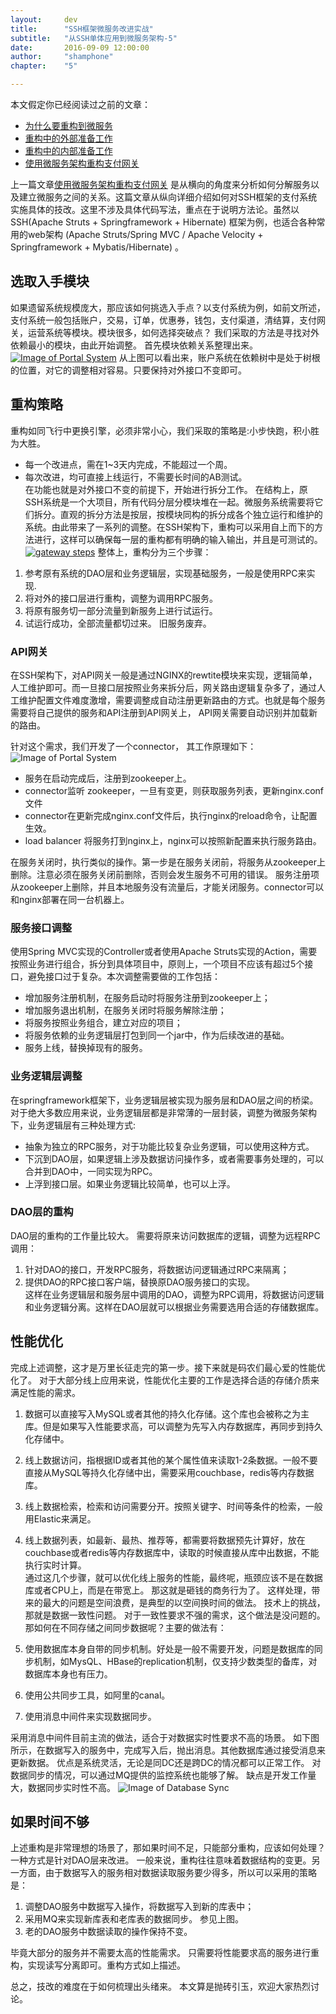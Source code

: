 ```yaml
---
layout: 	dev
title: 		"SSH框架微服务改进实战"
subtitle: 	"从SSH单体应用到微服务架构-5"
date: 		2016-09-09 12:00:00
author: 	"shamphone"
chapter:	"5"

---
```


本文假定你已经阅读过之前的文章：

- [为什么要重构到微服务](/essay/2016/08/05/microservice-1/)
- [重构中的外部准备工作](/essay/2016/08/05/microservice-2/)
- [重构中的内部准备工作](/essay/2016/08/06/microservice-3/)
- [使用微服务架构重构支付网关](/essay/2016/09/01/microservice-4/)

上一篇文章[使用微服务架构重构支付网关](/essay/2016/09/01/microservice-4/) 是从横向的角度来分析如何分解服务以及建立微服务之间的关系。这篇文章从纵向详细介绍如何对SSH框架的支付系统实施具体的技改。这里不涉及具体代码写法，重点在于说明方法论。虽然以SSH(Apache Struts + Springframework + Hibernate) 框架为例，也适合各种常用的web架构 (Apache Struts/Spring MVC / Apache Velocity + Springframework + Mybatis/Hibernate) 。

## 选取入手模块

如果遗留系统规模庞大，那应该如何挑选入手点？以支付系统为例，如前文所述，支付系统一般包括账户，交易，订单，优惠券，钱包，支付渠道，清结算，支付网关，运营系统等模块。模块很多，如何选择突破点？ 我们采取的方法是寻找对外依赖最小的模块，由此开始调整。 首先模块依赖关系整理出来。
[![Image of Portal System](http://static.cocolian.cn/img/in-post/account-dependency.png)](http://static.cocolian.cn/img/in-post/account-dependency.png)
从上图可以看出来，账户系统在依赖树中是处于树根的位置，对它的调整相对容易。只要保持对外接口不变即可。


## 重构策略

重构如同飞行中更换引擎，必须非常小心，我们采取的策略是:小步快跑，积小胜为大胜。  
- 每一个改进点，需在1~3天内完成，不能超过一个周。  
- 每次改进，均可直接上线运行，不需要长时间的AB测试。  
在功能也就是对外接口不变的前提下，开始进行拆分工作。 在结构上，原SSH系统是一个大项目，所有代码分层分模块堆在一起。微服务系统需要将它们拆分。直观的拆分方法是按层，按模块同构的拆分成各个独立运行和维护的系统。由此带来了一系列的调整。在SSH架构下，重构可以采用自上而下的方法进行，这样可以确保每一层的重构都有明确的输入输出，并且是可测试的。
[![gateway steps](http://static.cocolian.cn/img/in-post/gateway-steps.jpg)](http://static.cocolian.cn/img/in-post/gateway-steps.jpg)
整体上，重构分为三个步骤：
1. 参考原有系统的DAO层和业务逻辑层，实现基础服务，一般是使用RPC来实现. 
2. 将对外的接口层进行重构，调整为调用RPC服务。
3. 将原有服务切一部分流量到新服务上进行试运行。 
3. 试运行成功，全部流量都切过来。 旧服务废弃。 

### API网关

在SSH架构下，对API网关一般是通过NGINX的rewtite模块来实现，逻辑简单，人工维护即可。而一旦接口层按照业务来拆分后，网关路由逻辑复杂多了，通过人工维护配置文件难度激增，需要调整成自动注册更新路由的方式。也就是每个服务需要将自己提供的服务和API注册到API网关上， API网关需要自动识别并加载新的路由。

针对这个需求，我们开发了一个connector， 其工作原理如下：
![Image of Portal System](http://static.cocolian.cn/img/in-post/account-gateway-connector.png)

-  服务在启动完成后，注册到zookeeper上。  
-  connector监听 zookeeper，一旦有变更，则获取服务列表，更新nginx.conf文件  
-  connector在更新完成nginx.conf文件后，执行nginx的reload命令，让配置生效。  
-  load balancer 将服务打到nginx上，nginx可以按照新配置来执行服务路由。  

在服务关闭时，执行类似的操作。第一步是在服务关闭前，将服务从zookeeper上删除。注意必须在服务关闭前删除，否则会发生服务不可用的错误。 服务注册项从zookeeper上删除，并且本地服务没有流量后，才能关闭服务。connector可以和nginx部署在同一台机器上。

### 服务接口调整

使用Spring MVC实现的Controller或者使用Apache Struts实现的Action，需要按照业务进行组合，拆分到具体项目中，原则上，一个项目不应该有超过5个接口，避免接口过于复杂。本次调整需要做的工作包括：

-  增加服务注册机制，在服务启动时将服务注册到zookeeper上；
-  增加服务退出机制，在服务关闭时将服务解除注册；
-  将服务按照业务组合，建立对应的项目；
-  将服务依赖的业务逻辑层打包到同一个jar中，作为后续改进的基础。
-  服务上线，替换掉现有的服务。

### 业务逻辑层调整

在springframework框架下，业务逻辑层被实现为服务层和DAO层之间的桥梁。 对于绝大多数应用来说，业务逻辑层都是非常薄的一层封装，调整为微服务架构下，业务逻辑层有三种处理方式:
- 抽象为独立的RPC服务，对于功能比较复杂业务逻辑，可以使用这种方式。  
- 下沉到DAO层，如果逻辑上涉及数据访问操作多，或者需要事务处理的，可以合并到DAO中，一同实现为RPC。  
- 上浮到接口层。如果业务逻辑比较简单，也可以上浮。  

### DAO层的重构

DAO层的重构的工作量比较大。 需要将原来访问数据库的逻辑，调整为远程RPC调用：
1. 针对DAO的接口，开发RPC服务，将数据访问逻辑通过RPC来隔离；  
2. 提供DAO的RPC接口客户端，替换原DAO服务接口的实现。   
这样在业务逻辑层和服务层中调用的DAO，调整为RPC调用，将数据访问逻辑和业务逻辑分离。这样在DAO层就可以根据业务需要选用合适的存储数据库。

## 性能优化
完成上述调整，这才是万里长征走完的第一步。接下来就是码农们最心爱的性能优化了。 对于大部分线上应用来说，性能优化主要的工作是选择合适的存储介质来满足性能的需求。 

1. 数据可以直接写入MySQL或者其他的持久化存储。这个库也会被称之为主库。但是如果写入性能要求高，可以调整为先写入内存数据库，再同步到持久化存储中。 
2. 线上数据访问，指根据ID或者其他的某个属性值来读取1-2条数据。一般不要直接从MySQL等持久化存储中出，需要采用couchbase，redis等内存数据库。 
3. 线上数据检索，检索和访问需要分开。按照关键字、时间等条件的检索，一般用Elastic来满足。 
4. 线上数据列表，如最新、最热、推荐等，都需要将数据预先计算好，放在couchbase或者redis等内存数据库中，读取的时候直接从库中出数据，不能执行实时计算。  
通过这几个步骤，就可以优化线上服务的性能，最终呢，瓶颈应该不是在数据库或者CPU上，而是在带宽上。 那这就是砸钱的商务行为了。
这样处理，带来的最大的问题是空间浪费，是典型的以空间换时间的做法。 技术上的挑战，那就是数据一致性问题。 对于一致性要求不强的需求，这个做法是没问题的。 
那如何在不同存储之间同步数据呢？主要的做法有：

1. 使用数据库本身自带的同步机制。好处是一般不需要开发，问题是数据库的同步机制，如MysQL、HBase的replication机制，仅支持少数类型的备库，对数据库本身也有压力。  
2. 使用公共同步工具，如阿里的canal。  
3. 使用消息中间件来实现数据同步。   

采用消息中间件目前主流的做法，适合于对数据实时性要求不高的场景。 如下图所示，在数据写入的服务中，完成写入后，抛出消息。其他数据库通过接受消息来更新数据。 
优点是系统灵活，无论是同DC还是跨DC的情况都可以正常工作。 对数据同步的情况，可以通过MQ提供的监控系统也能够了解。 缺点是开发工作量大，数据同步实时性不高。 
![Image of Database Sync](http://static.cocolian.cn/img/in-post/account_dbsync.png)

## 如果时间不够

上述重构是非常理想的场景了，那如果时间不足，只能部分重构，应该如何处理？一种方式是针对DAO层来改进。
一般来说，重构往往意味着数据结构的变更。另一方面，由于数据写入的服务相对数据读取服务要少得多，所以可以采用的策略是：  
1. 调整DAO服务中数据写入操作，将数据写入到新的库表中；   
2. 采用MQ来实现新库表和老库表的数据同步。 参见上图。   
3. 老的DAO服务中数据读取的操作保持不变。   

毕竟大部分的服务并不需要太高的性能需求。 只需要将性能要求高的服务进行重构，实现读写分离即可。重构方式如上描述。 

总之，技改的难度在于如何梳理出头绪来。 本文算是抛砖引玉，欢迎大家热烈讨论。 

